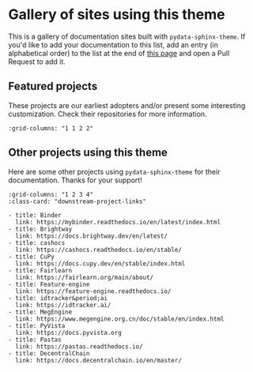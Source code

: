 # Gallery of sites using this theme

This is a gallery of documentation sites built with `pydata-sphinx-theme`. If you'd like
to add your documentation to this list, add an entry (in alphabetical order) to the list
at the end of [this page](https://github.com/pydata/pydata-sphinx-theme/blob/main/docs/examples/gallery.md)
and open a Pull Request to add it.

## Featured projects

These projects are our earliest adopters and/or present some interesting customization.
Check their repositories for more information.

```{gallery-grid} ../_static/gallery.yaml
:grid-columns: "1 1 2 2"
```

## Other projects using this theme

Here are some other projects using `pydata-sphinx-theme` for their documentation.
Thanks for your support!

```{gallery-grid}
:grid-columns: "1 2 3 4"
:class-card: "downstream-project-links"

- title: Binder
  link: https://mybinder.readthedocs.io/en/latest/index.html
- title: Brightway
  link: https://docs.brightway.dev/en/latest/
- title: cashocs
  link: https://cashocs.readthedocs.io/en/stable/
- title: CuPy
  link: https://docs.cupy.dev/en/stable/index.html
- title: Fairlearn
  link: https://fairlearn.org/main/about/
- title: Feature-engine
  link: https://feature-engine.readthedocs.io/
- title: idtracker&period;ai
  link: https://idtracker.ai/
- title: MegEngine
  link: https://www.megengine.org.cn/doc/stable/en/index.html
- title: PyVista
  link: https://docs.pyvista.org
- title: Pastas
  link: https://pastas.readthedocs.io/
- title: DecentralChain
  link: https://docs.decentralchain.io/en/master/
```
